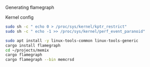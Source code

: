 

Generating flamegraph

Kernel config

```sh
sudo sh -c " echo 0 > /proc/sys/kernel/kptr_restrict"
sudo sh -c " echo -1 >> /proc/sys/kernel/perf_event_paranoid"
```

```sh
sudo apt install -y linux-tools-common linux-tools-generic
cargo install flamegraph
cd ~/projects/memix
cargo flamegraph
cargo flamegraph --bin memcrsd



```